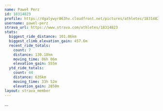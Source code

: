 ```yaml
---
name: Paweł Perz
id: 18314823
profile: https://dgalywyr863hv.cloudfront.net/pictures/athletes/18314823/5244308/1/large.jpg
username: pawel-perz
strava_url: https://www.strava.com/athletes/18314823
stats:
  biggest_ride_distance: 101.06km
  biggest_climb_elevation_gain: 457.6m
  recent_ride_totals:
    count: 7
    distance: 130.18km
    moving_time: 06h 06m
    elevation_gain: 555m
  ytd_ride_totals:
    count: 44
    distance: 635km
    moving_time: 33h 52m
    elevation_gain: 2850m
layout: strava_member
--- 
```

...

